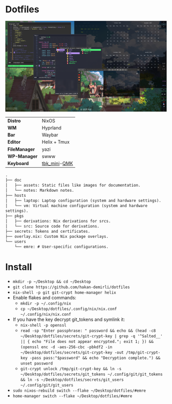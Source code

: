 # Dotfiles

![de](doc/assets/de.png)

|   |   |
|---|---|
| **Distro**      | NixOS        |
| **WM**          | Hyprland     |
| **Bar**         | Waybar       |
| **Editor**      | Helix + Tmux |
| **FileManager** | yazi         |
| **WP-Manager**  | swww         |
| **Keyboard**    | [tbk_mini](https://github.com/Bastardkb/TBK-Mini)-[QMK](https://github.com/hakan-demirli/dotfiles/tree/main/.local/share/qmk) |

```
.
├── doc
│   ├── assets: Static files like images for documentation.
│   └── notes: Markdown notes.
├── hosts
│   ├── laptop: Laptop configuration (system and hardware settings).
│   └── vm: Virtual machine configuration (system and hardware settings).
├── pkgs
│   ├── derivations: Nix derivations for srcs.
│   └── src: Source code for derivations.
├── secrets: Tokens and certificates.
├── overlay.nix: Custom Nix package overlays.
└── users
    └── emre: # User-specific configurations.
```

# Install
* ```mkdir -p ~/Desktop && cd ~/Desktop```
* ```git clone https://github.com/hakan-demirli/dotfiles```
* ```nix-shell -p git git-crypt home-manager helix```
* Enable flakes and commands:
  * ```mkdir -p ~/.config/nix```
  * ```cp ~/Desktop/dotfiles/.config/nix/nix.conf ~/.config/nix/nix.conf```
* If you have the key decrypt git_tokens and symlink it:
  * ```nix-shell -p openssl```
  * ```read -sp "Enter passphrase: " password && echo && (head -c8 ~/Desktop/dotfiles/secrets/git-crypt-key | grep -q '^Salted__' || { echo "File does not appear encrypted."; exit 1; }) && (openssl enc -d -aes-256-cbc -pbkdf2 -in ~/Desktop/dotfiles/secrets/git-crypt-key -out /tmp/git-crypt-key -pass pass:"$password" && echo "Decryption complete.") && unset password```
  * ```git-crypt unlock /tmp/git-crypt-key && ln -s ~/Desktop/dotfiles/secrets/git_tokens ~/.config/git/git_tokens && ln -s ~/Desktop/dotfiles/secrets/git_users ~/.config/git/git_users```
* ```sudo nixos-rebuild switch --flake ~/Desktop/dotfiles/#emre```
* ```home-manager switch --flake ~/Desktop/dotfiles/#emre```
